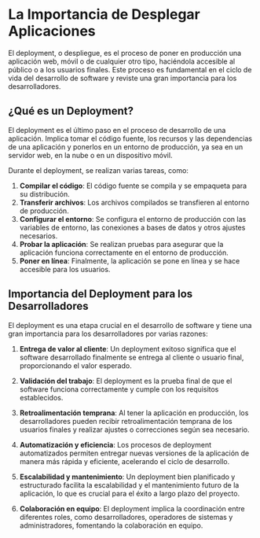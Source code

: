 # La Importancia de Desplegar Aplicaciones

El deployment, o despliegue, es el proceso de poner en producción una aplicación web, móvil o de cualquier otro tipo, haciéndola accesible al público o a los usuarios finales. Este proceso es fundamental en el ciclo de vida del desarrollo de software y reviste una gran importancia para los desarrolladores.

## ¿Qué es un Deployment?

El deployment es el último paso en el proceso de desarrollo de una aplicación. Implica tomar el código fuente, los recursos y las dependencias de una aplicación y ponerlos en un entorno de producción, ya sea en un servidor web, en la nube o en un dispositivo móvil.

Durante el deployment, se realizan varias tareas, como:

1. **Compilar el código**: El código fuente se compila y se empaqueta para su distribución.
2. **Transferir archivos**: Los archivos compilados se transfieren al entorno de producción.
3. **Configurar el entorno**: Se configura el entorno de producción con las variables de entorno, las conexiones a bases de datos y otros ajustes necesarios.
4. **Probar la aplicación**: Se realizan pruebas para asegurar que la aplicación funciona correctamente en el entorno de producción.
5. **Poner en línea**: Finalmente, la aplicación se pone en línea y se hace accesible para los usuarios.

## Importancia del Deployment para los Desarrolladores

El deployment es una etapa crucial en el desarrollo de software y tiene una gran importancia para los desarrolladores por varias razones:

1. **Entrega de valor al cliente**: Un deployment exitoso significa que el software desarrollado finalmente se entrega al cliente o usuario final, proporcionando el valor esperado.

2. **Validación del trabajo**: El deployment es la prueba final de que el software funciona correctamente y cumple con los requisitos establecidos.

3. **Retroalimentación temprana**: Al tener la aplicación en producción, los desarrolladores pueden recibir retroalimentación temprana de los usuarios finales y realizar ajustes o correcciones según sea necesario.

4. **Automatización y eficiencia**: Los procesos de deployment automatizados permiten entregar nuevas versiones de la aplicación de manera más rápida y eficiente, acelerando el ciclo de desarrollo.

5. **Escalabilidad y mantenimiento**: Un deployment bien planificado y estructurado facilita la escalabilidad y el mantenimiento futuro de la aplicación, lo que es crucial para el éxito a largo plazo del proyecto.

6. **Colaboración en equipo**: El deployment implica la coordinación entre diferentes roles, como desarrolladores, operadores de sistemas y administradores, fomentando la colaboración en equipo.